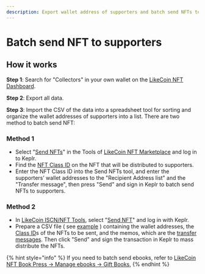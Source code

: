 ```yaml
---
description: Export wallet address of supporters and batch send NFTs to them
---
```


# Batch send NFT to supporters

## **How it works**

**Step 1**: Search for "Collectors" in your own wallet on the [LikeCoin NFT Dashboard](https://likecoin.github.io/likecoin-nft-dashboard/#/).

**Step 2**: Export all data.

**Step 3**: Import the CSV of the data into a spreadsheet tool for sorting and organize the wallet addresses of supporters into a list. There are two method to batch send NFT:

### Method 1

* Select "[Send NFTs](https://likecoin.github.io/likecoin-nft-marketplace/tools/send)" in the Tools of [LikeCoin NFT Marketplace](https://likecoin.github.io/likecoin-nft-marketplace/) and log in to Keplr.
* Find the [NFT Class ID](../liker-land-web/nft-details.md#nft-class-id) on the NFT that will be distributed to supporters.
* Enter the NFT Class ID into the Send NFTs tool, and enter the supporters’ wallet addresses to the "Recipient Address list" and the "Transfer message", then press "Send" and sign in Keplr to batch send NFTs to supporters.

### Method 2

* In [LikeCoin ISCN/NFT Tools](https://likecoin.github.io/iscn-nft-tools/), select "[Send NFT](https://likecoin.github.io/iscn-nft-tools/send-nft)" and log in with Keplr.
* Prepare a CSV file ( see [example](https://github.com/likecoin/iscn-nft-tools/blob/master/send-nft/list\_example.csv) ) containing the wallet addresses, the [Class ID](../liker-land-web/nft-details.md#nft-class-id)s of the NFTs to be sent, and the memos, which are the [transfer messages](batch.md#step-2-enter-the-recipients-wallet-address-and-transfer-message). Then click "Send" and sign the transaction in Keplr to mass distribute the NFTs.

{% hint style="info" %}
If you need to batch send ebooks, refer to [LikeCoin NFT Book Press -> Manage ebooks -> Gift Books](../nft-book-press/nft-book-store.md),
{% endhint %}
